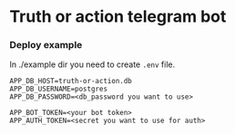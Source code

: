 # Truth or action telegram bot

### Deploy example

In ./example dir you need to create `.env` file.

```.env
APP_DB_HOST=truth-or-action.db
APP_DB_USERNAME=postgres
APP_DB_PASSWORD=<db_password you want to use>

APP_BOT_TOKEN=<your bot token>
APP_AUTH_TOKEN=<secret you want to use for auth>
```
